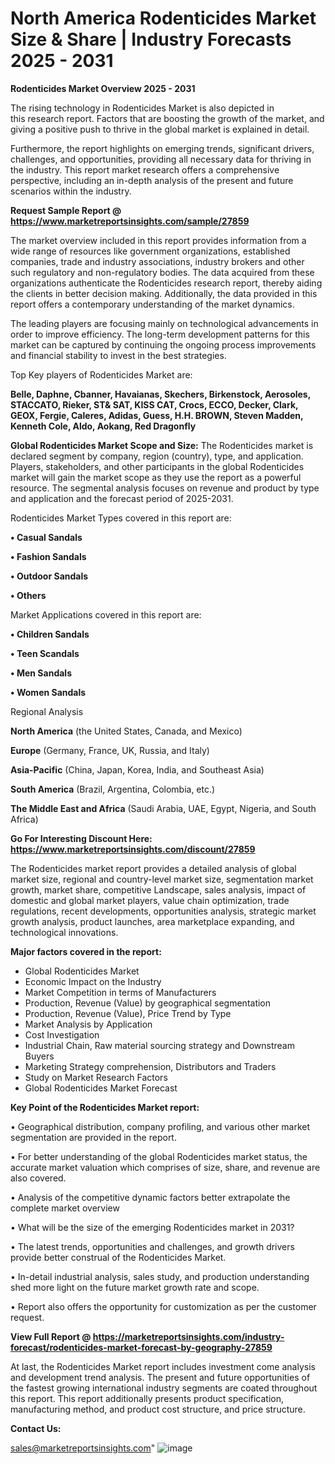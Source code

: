 # North America Rodenticides Market Size & Share | Industry Forecasts 2025 - 2031

<Strong> Rodenticides Market Overview 2025 - 2031</strong>

The rising technology in Rodenticides Market is also depicted in this research report. Factors that are boosting the growth of the market, and giving a positive push to thrive in the global market is explained in detail.

Furthermore, the report highlights on emerging trends, significant drivers, challenges, and opportunities, providing all necessary data for thriving in the industry. This report market research offers a comprehensive perspective, including an in-depth analysis of the present and future scenarios within the industry.

<strong>Request Sample Report @ <a href=https://www.marketreportsinsights.com/sample/27859>https://www.marketreportsinsights.com/sample/27859</a></strong>

The market overview included in this report provides information from a wide range of resources like government organizations, established companies, trade and industry associations, industry brokers and other such regulatory and non-regulatory bodies. The data acquired from these organizations authenticate the Rodenticides research report, thereby aiding the clients in better decision making. Additionally, the data provided in this report offers a contemporary understanding of the market dynamics.

The leading players are focusing mainly on technological advancements in order to improve efficiency. The long-term development patterns for this market can be captured by continuing the ongoing process improvements and financial stability to invest in the best strategies.

Top Key players of Rodenticides Market are:

<strong>Belle, Daphne, Cbanner, Havaianas, Skechers, Birkenstock, Aerosoles, STACCATO, Rieker, ST& SAT, KISS CAT, Crocs, ECCO, Decker, Clark, GEOX, Fergie, Caleres, Adidas, Guess, H.H. BROWN, Steven Madden, Kenneth Cole, Aldo, Aokang, Red Dragonfly</strong>

<strong><b>Global Rodenticides Market Scope and Size:</b></strong>
The Rodenticides market is declared segment by company, region (country), type, and application. Players, stakeholders, and other participants in the global Rodenticides market will gain the market scope as they use the report as a powerful resource. The segmental analysis focuses on revenue and product by type and application and the forecast period of 2025-2031.

Rodenticides Market Types covered in this report are:

<strong>• Casual Sandals

• Fashion Sandals

• Outdoor Sandals

• Others</strong>

Market Applications covered in this report are:

<strong>• Children Sandals

• Teen Scandals

• Men Sandals

• Women Sandals</strong> 

Regional Analysis

<strong>North America</strong> (the United States, Canada, and Mexico)

<strong>Europe</strong> (Germany, France, UK, Russia, and Italy)

<strong>Asia-Pacific</strong> (China, Japan, Korea, India, and Southeast Asia)

<strong>South America</strong> (Brazil, Argentina, Colombia, etc.)

<strong>The Middle East and Africa</strong> (Saudi Arabia, UAE, Egypt, Nigeria, and South Africa)

<strong>Go For Interesting Discount Here: <a href=https://www.marketreportsinsights.com/discount/27859>https://www.marketreportsinsights.com/discount/27859</a></strong>

The Rodenticides market report provides a detailed analysis of global market size, regional and country-level market size, segmentation market growth, market share, competitive Landscape, sales analysis, impact of domestic and global market players, value chain optimization, trade regulations, recent developments, opportunities analysis, strategic market growth analysis, product launches, area marketplace expanding, and technological innovations.

<strong><b>Major factors covered in the report:</b></strong>
<ul>
  <li>Global Rodenticides Market </li>
  <li>Economic Impact on the Industry</li>
  <li>Market Competition in terms of Manufacturers</li>
  <li>Production, Revenue (Value) by geographical segmentation</li>
  <li>Production, Revenue (Value), Price Trend by Type</li>
  <li>Market Analysis by Application</li>
  <li>Cost Investigation</li>
  <li>Industrial Chain, Raw material sourcing strategy and Downstream Buyers</li>
  <li>Marketing Strategy comprehension, Distributors and Traders</li>
  <li>Study on Market Research Factors</li>
  <li>Global Rodenticides Market Forecast</li>
</ul>

<strong><b>Key Point of the Rodenticides Market report:</b></strong>

• Geographical distribution, company profiling, and various other market segmentation are provided in the report.

• For better understanding of the global Rodenticides market status, the accurate market valuation which comprises of size, share, and revenue are also covered.

• Analysis of the competitive dynamic factors better extrapolate the complete market overview

• What will be the size of the emerging Rodenticides market in 2031?

• The latest trends, opportunities and challenges, and growth drivers provide better construal of the Rodenticides Market.

• In-detail industrial analysis, sales study, and production understanding shed more light on the future market growth rate and scope.

• Report also offers the opportunity for customization as per the customer request.

<strong><b>View Full Report @ <a href=https://marketreportsinsights.com/industry-forecast/rodenticides-market-forecast-by-geography-27859>https://marketreportsinsights.com/industry-forecast/rodenticides-market-forecast-by-geography-27859</a></b></strong>


At last, the Rodenticides Market report includes investment come analysis and development trend analysis. The present and future opportunities of the fastest growing international industry segments are coated throughout this report. This report additionally presents product specification, manufacturing method, and product cost structure, and price structure.

<strong>Contact Us:</strong>

sales@marketreportsinsights.com"
![image](https://github.com/user-attachments/assets/e1bf70e0-a16f-464f-b3d9-44bcb45ea3fa)
